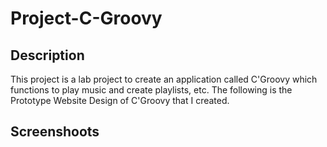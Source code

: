 # Project-C-Groovy

<h2>Description</h2>
This project is a lab project to create an application called C'Groovy which functions to play music and create playlists, etc. 
The following is the Prototype Website Design of C'Groovy that I created.

<h2>Screenshoots</h2>
